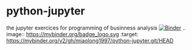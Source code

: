# python-jupyter
the jupyter exercices for programming of businness analysis
[![Binder](https://mybinder.org/badge_logo.svg)](https://mybinder.org/v2/gh/miaolong1997/python-jupyter.git/HEAD)
.. image:: https://mybinder.org/badge_logo.svg
 :target: https://mybinder.org/v2/gh/miaolong1997/python-jupyter.git/HEAD
